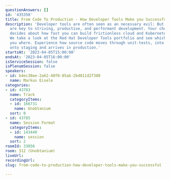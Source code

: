 ```yaml
---
questionAnswers: []
id: '435358'
title: From Code To Production - How Developer Tools Make you Successful
description: 'Developer tools are often seen as an necessary evil: But they truly
  are key to striving, productive, and performant development. Your choice of tools
  decides about how fast you can build frictionless cloud and Kubernetes native applications.
  We take a look at the Red Hat Developer Tools portfolio and see which tool helps
  you where. Experience how source code moves through unit-tests, into containers,
  onto staging and arrives in production.'
startsAt: '2023-04-05T15:00:00'
endsAt: '2023-04-05T16:00:00'
isServiceSession: false
isPlenumSession: false
speakers:
- id: b4ec38ee-2a62-40f0-85ab-2b4811d2f380
  name: Markus Eisele
categories:
- id: 43783
  name: Track
  categoryItems:
  - id: 166731
    name: Unobtanium
  sort: 0
- id: 43785
  name: Session Format
  categoryItems:
  - id: 143440
    name: session
  sort: 2
roomId: 33056
room: 312 (Unobtanium)
liveUrl: 
recordingUrl: 
slug: from-code-to-production-how-developer-tools-make-you-successful

---
```

